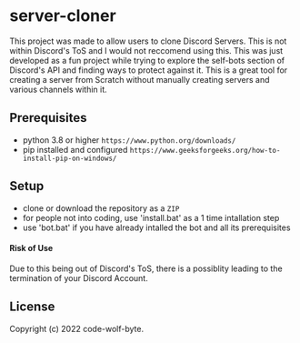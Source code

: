 # server-cloner
This project was made to allow users to clone Discord Servers. This is not within Discord's ToS and I would not reccomend using this. This was just developed as a fun project while trying to explore the self-bots section of Discord's API and finding ways to protect against it. This is a great tool for creating a server from Scratch without manually creating servers and various channels within it.

## Prerequisites
- python 3.8 or higher  `https://www.python.org/downloads/`
- pip installed and configured `https://www.geeksforgeeks.org/how-to-install-pip-on-windows/`

## Setup
- clone or download the repository as a `ZIP`
- for people not into coding, use 'install.bat' as a 1 time intallation step
- use 'bot.bat' if you have already intalled the bot and all its prerequisites


#### Risk of Use
Due to this being out of Discord's ToS, there is a possiblity leading to the termination of your Discord Account.

## License
Copyright (c) 2022 code-wolf-byte.
